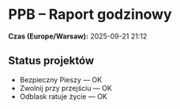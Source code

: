 # PPB – Raport godzinowy
**Czas (Europe/Warsaw):** 2025-09-21 21:12

## Status projektów
- Bezpieczny Pieszy — OK
- Zwolnij przy przejściu — OK
- Odblask ratuje życie — OK

